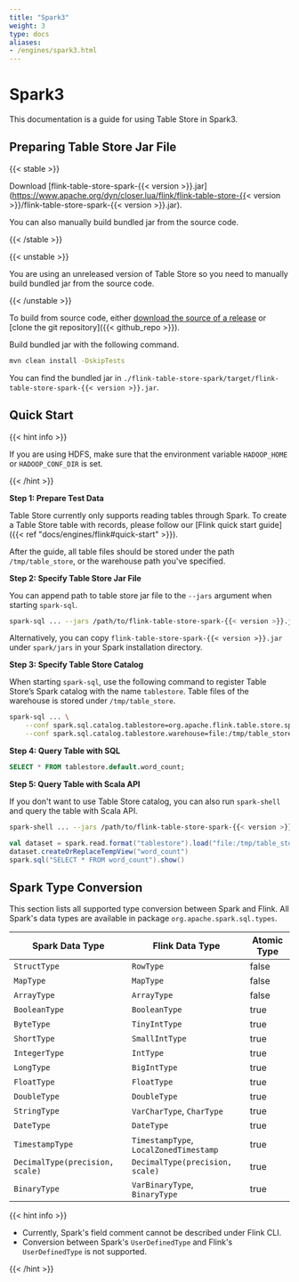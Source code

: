 ```yaml
---
title: "Spark3"
weight: 3
type: docs
aliases:
- /engines/spark3.html
---
```

<!--
Licensed to the Apache Software Foundation (ASF) under one
or more contributor license agreements.  See the NOTICE file
distributed with this work for additional information
regarding copyright ownership.  The ASF licenses this file
to you under the Apache License, Version 2.0 (the
"License"); you may not use this file except in compliance
with the License.  You may obtain a copy of the License at

  http://www.apache.org/licenses/LICENSE-2.0

Unless required by applicable law or agreed to in writing,
software distributed under the License is distributed on an
"AS IS" BASIS, WITHOUT WARRANTIES OR CONDITIONS OF ANY
KIND, either express or implied.  See the License for the
specific language governing permissions and limitations
under the License.
-->

# Spark3

This documentation is a guide for using Table Store in Spark3.

## Preparing Table Store Jar File

{{< stable >}}

Download [flink-table-store-spark-{{< version >}}.jar](https://www.apache.org/dyn/closer.lua/flink/flink-table-store-{{< version >}}/flink-table-store-spark-{{< version >}}.jar).

You can also manually build bundled jar from the source code.

{{< /stable >}}

{{< unstable >}}

You are using an unreleased version of Table Store so you need to manually build bundled jar from the source code.

{{< /unstable >}}

To build from source code, either [download the source of a release](https://flink.apache.org/downloads.html) or [clone the git repository]({{< github_repo >}}).

Build bundled jar with the following command.

```bash
mvn clean install -DskipTests
```

You can find the bundled jar in `./flink-table-store-spark/target/flink-table-store-spark-{{< version >}}.jar`.

## Quick Start

{{< hint info >}}

If you are using HDFS, make sure that the environment variable `HADOOP_HOME` or `HADOOP_CONF_DIR` is set.

{{< /hint >}}

**Step 1: Prepare Test Data**

Table Store currently only supports reading tables through Spark. To create a Table Store table with records, please follow our [Flink quick start guide]({{< ref "docs/engines/flink#quick-start" >}}).

After the guide, all table files should be stored under the path `/tmp/table_store`, or the warehouse path you've specified.

**Step 2: Specify Table Store Jar File**

You can append path to table store jar file to the `--jars` argument when starting `spark-sql`.

```bash
spark-sql ... --jars /path/to/flink-table-store-spark-{{< version >}}.jar
```

Alternatively, you can copy `flink-table-store-spark-{{< version >}}.jar` under `spark/jars` in your Spark installation directory.

**Step 3: Specify Table Store Catalog**

When starting `spark-sql`, use the following command to register Table Store’s Spark catalog with the name `tablestore`. Table files of the warehouse is stored under `/tmp/table_store`.

```bash
spark-sql ... \
    --conf spark.sql.catalog.tablestore=org.apache.flink.table.store.spark.SparkCatalog \
    --conf spark.sql.catalog.tablestore.warehouse=file:/tmp/table_store
```

**Step 4: Query Table with SQL**

```sql
SELECT * FROM tablestore.default.word_count;
```

**Step 5: Query Table with Scala API**

If you don't want to use Table Store catalog, you can also run `spark-shell` and query the table with Scala API.

```bash
spark-shell ... --jars /path/to/flink-table-store-spark-{{< version >}}.jar
```

```scala
val dataset = spark.read.format("tablestore").load("file:/tmp/table_store/default.db/word_count")
dataset.createOrReplaceTempView("word_count")
spark.sql("SELECT * FROM word_count").show()
```

## Spark Type Conversion

This section lists all supported type conversion between Spark and Flink.
All Spark's data types are available in package `org.apache.spark.sql.types`.

<table class="table table-bordered">
    <thead>
    <tr>
      <th class="text-left" style="width: 10%">Spark Data Type</th>
      <th class="text-left" style="width: 10%">Flink Data Type</th>
      <th class="text-left" style="width: 5%">Atomic Type</th>
    </tr>
    </thead>
    <tbody>
    <tr>
      <td><code>StructType</code></td>
      <td><code>RowType</code></td>
      <td>false</td>
    </tr>
    <tr>
      <td><code>MapType</code></td>
      <td><code>MapType</code></td>
      <td>false</td>
    </tr>
    <tr>
      <td><code>ArrayType</code></td>
      <td><code>ArrayType</code></td>
      <td>false</td>
    </tr>
    <tr>
      <td><code>BooleanType</code></td>
      <td><code>BooleanType</code></td>
      <td>true</td>
    </tr>
    <tr>
      <td><code>ByteType</code></td>
      <td><code>TinyIntType</code></td>
      <td>true</td>
    </tr>
    <tr>
      <td><code>ShortType</code></td>
      <td><code>SmallIntType</code></td>
      <td>true</td>
    </tr>
    <tr>
      <td><code>IntegerType</code></td>
      <td><code>IntType</code></td>
      <td>true</td>
    </tr>
    <tr>
      <td><code>LongType</code></td>
      <td><code>BigIntType</code></td>
      <td>true</td>
    </tr>
    <tr>
      <td><code>FloatType</code></td>
      <td><code>FloatType</code></td>
      <td>true</td>
    </tr>
    <tr>
      <td><code>DoubleType</code></td>
      <td><code>DoubleType</code></td>
      <td>true</td>
    </tr>
    <tr>
      <td><code>StringType</code></td>
      <td><code>VarCharType</code>, <code>CharType</code></td>
      <td>true</td>
    </tr>
    <tr>
      <td><code>DateType</code></td>
      <td><code>DateType</code></td>
      <td>true</td>
    </tr>
    <tr>
      <td><code>TimestampType</code></td>
      <td><code>TimestampType</code>, <code>LocalZonedTimestamp</code></td>
      <td>true</td>
    </tr>
    <tr>
      <td><code>DecimalType(precision, scale)</code></td>
      <td><code>DecimalType(precision, scale)</code></td>
      <td>true</td>
    </tr>
    <tr>
      <td><code>BinaryType</code></td>
      <td><code>VarBinaryType</code>, <code>BinaryType</code></td>
      <td>true</td>
    </tr>
    </tbody>
</table>

{{< hint info >}}

- Currently, Spark's field comment cannot be described under Flink CLI.
- Conversion between Spark's `UserDefinedType` and Flink's `UserDefinedType` is not supported.

{{< /hint >}}
